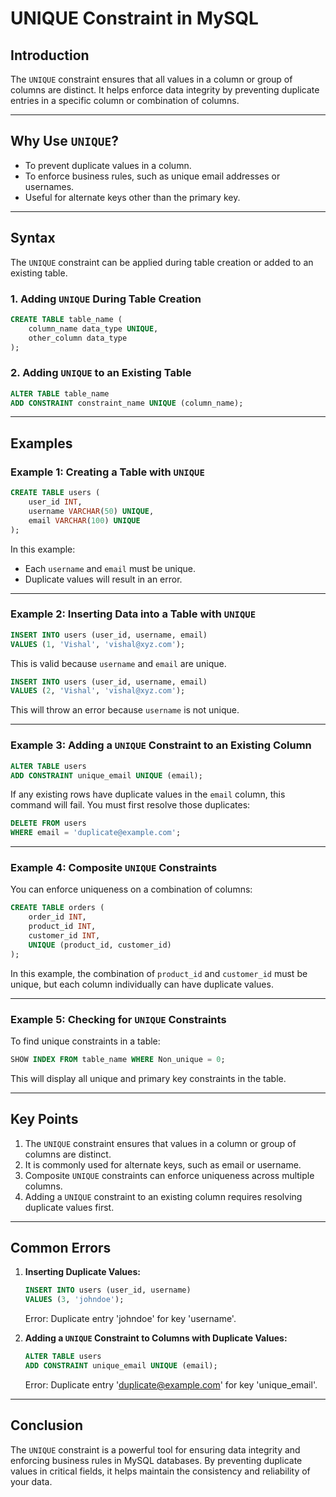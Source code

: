 # UNIQUE Constraint in MySQL

## Introduction
The `UNIQUE` constraint ensures that all values in a column or group of columns are distinct. It helps enforce data integrity by preventing duplicate entries in a specific column or combination of columns.

---

## Why Use `UNIQUE`?
- To prevent duplicate values in a column.
- To enforce business rules, such as unique email addresses or usernames.
- Useful for alternate keys other than the primary key.

---

## Syntax
The `UNIQUE` constraint can be applied during table creation or added to an existing table.

### 1. Adding `UNIQUE` During Table Creation
```sql
CREATE TABLE table_name (
    column_name data_type UNIQUE,
    other_column data_type
);
```

### 2. Adding `UNIQUE` to an Existing Table
```sql
ALTER TABLE table_name
ADD CONSTRAINT constraint_name UNIQUE (column_name);
```

---

## Examples

### Example 1: Creating a Table with `UNIQUE`
```sql
CREATE TABLE users (
    user_id INT,
    username VARCHAR(50) UNIQUE,
    email VARCHAR(100) UNIQUE
);
```
In this example:
- Each `username` and `email` must be unique.
- Duplicate values will result in an error.

---

### Example 2: Inserting Data into a Table with `UNIQUE`
```sql
INSERT INTO users (user_id, username, email)
VALUES (1, 'Vishal', 'vishal@xyz.com');
```
This is valid because `username` and `email` are unique.

```sql
INSERT INTO users (user_id, username, email)
VALUES (2, 'Vishal', 'vishal@xyz.com');
```
This will throw an error because `username` is not unique.

---

### Example 3: Adding a `UNIQUE` Constraint to an Existing Column
```sql
ALTER TABLE users
ADD CONSTRAINT unique_email UNIQUE (email);
```
If any existing rows have duplicate values in the `email` column, this command will fail. You must first resolve those duplicates:
```sql
DELETE FROM users
WHERE email = 'duplicate@example.com';
```

---

### Example 4: Composite `UNIQUE` Constraints
You can enforce uniqueness on a combination of columns:
```sql
CREATE TABLE orders (
    order_id INT,
    product_id INT,
    customer_id INT,
    UNIQUE (product_id, customer_id)
);
```
In this example, the combination of `product_id` and `customer_id` must be unique, but each column individually can have duplicate values.

---

### Example 5: Checking for `UNIQUE` Constraints
To find unique constraints in a table:
```sql
SHOW INDEX FROM table_name WHERE Non_unique = 0;
```
This will display all unique and primary key constraints in the table.

---

## Key Points
1. The `UNIQUE` constraint ensures that values in a column or group of columns are distinct.
2. It is commonly used for alternate keys, such as email or username.
3. Composite `UNIQUE` constraints can enforce uniqueness across multiple columns.
4. Adding a `UNIQUE` constraint to an existing column requires resolving duplicate values first.

---

## Common Errors
1. **Inserting Duplicate Values:**
   ```sql
   INSERT INTO users (user_id, username)
   VALUES (3, 'johndoe');
   ```
   Error: Duplicate entry 'johndoe' for key 'username'.

2. **Adding a `UNIQUE` Constraint to Columns with Duplicate Values:**
   ```sql
   ALTER TABLE users
   ADD CONSTRAINT unique_email UNIQUE (email);
   ```
   Error: Duplicate entry 'duplicate@example.com' for key 'unique_email'.

---

## Conclusion
The `UNIQUE` constraint is a powerful tool for ensuring data integrity and enforcing business rules in MySQL databases. By preventing duplicate values in critical fields, it helps maintain the consistency and reliability of your data.


